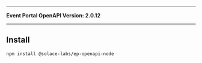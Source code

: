 
---

**Event Portal OpenAPI Version: 2.0.12**

---

## Install

```bash
npm install @solace-labs/ep-openapi-node
```
